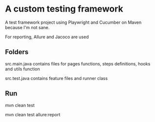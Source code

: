 # A custom testing framework

A test framework project using Playwright and Cucumber on Maven because I'm not sane.

For reporting, Allure and Jacoco are used

## Folders

src.main.java contains files for pages functions, steps definitions, hooks and utils function

src.test.java contains feature files and runner class

## Run
mvn clean test 

mvn clean test allure:report

